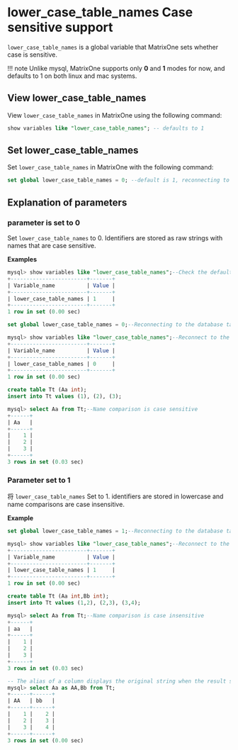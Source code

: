 # lower_case_table_names Case sensitive support

`lower_case_table_names` is a global variable that MatrixOne sets whether case is sensitive.

!!! note
    Unlike mysql, MatrixOne supports only **0** and **1** modes for now, and defaults to 1 on both linux and mac systems.

## View lower_case_table_names

View `lower_case_table_names` in MatrixOne using the following command:

```sql
show variables like "lower_case_table_names"; -- defaults to 1
```

## Set lower_case_table_names

Set `lower_case_table_names` in MatrixOne with the following command:

```sql
set global lower_case_table_names = 0; --default is 1, reconnecting to database takes effect
```

## Explanation of parameters

### parameter is set to 0

Set `lower_case_table_names` to 0. Identifiers are stored as raw strings with names that are case sensitive.

**Examples**

```sql
mysql> show variables like "lower_case_table_names";--Check the default parameter, the default value is 1
+------------------------+-------+
| Variable_name          | Value |
+------------------------+-------+
| lower_case_table_names | 1     |
+------------------------+-------+
1 row in set (0.00 sec)

set global lower_case_table_names = 0;--Reconnecting to the database takes effect

mysql> show variables like "lower_case_table_names";--Reconnect to the database to view the parameters, the change was successful
+------------------------+-------+
| Variable_name          | Value |
+------------------------+-------+
| lower_case_table_names | 0     |
+------------------------+-------+
1 row in set (0.00 sec)

create table Tt (Aa int);
insert into Tt values (1), (2), (3);

mysql> select Aa from Tt;--Name comparison is case sensitive
+------+
| Aa   |
+------+
|    1 |
|    2 |
|    3 |
+------+
3 rows in set (0.03 sec)
```

### Parameter set to 1

将 `lower_case_table_names` Set to 1. identifiers are stored in lowercase and name comparisons are case insensitive.

**Example**

```sql
set global lower_case_table_names = 1;--Reconnecting to the database takes effect

mysql> show variables like "lower_case_table_names";--Reconnect to the database to view the parameters, the change was successful
+------------------------+-------+
| Variable_name          | Value |
+------------------------+-------+
| lower_case_table_names | 1     |
+------------------------+-------+
1 row in set (0.00 sec)

create table Tt (Aa int,Bb int);
insert into Tt values (1,2), (2,3), (3,4);

mysql> select Aa from Tt;--Name comparison is case insensitive
+------+
| aa   |
+------+
|    1 |
|    2 |
|    3 |
+------+
3 rows in set (0.03 sec)

-- The alias of a column displays the original string when the result set is returned, but the name comparison is case insensitive, as shown in the following example:
mysql> select Aa as AA,Bb from Tt;
+------+------+
| AA   | bb   |
+------+------+
|    1 |    2 |
|    2 |    3 |
|    3 |    4 |
+------+------+
3 rows in set (0.00 sec)
```